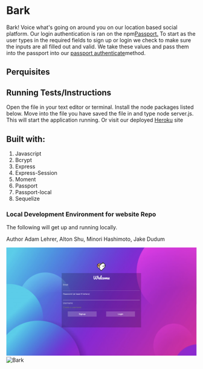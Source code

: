 # Bark
Bark! Voice what's going on around you on our location based social platform. Our login authentication is ran on the npm<a href="https://www.npmjs.com/package/passport">Passport.</a> To start as the user types in the required fields to sign up or login we check to make sure the inputs are all filled out and valid. We take these values and pass them into the passport into our <a href="http://www.passportjs.org/docs/authenticate/">passport authenticate</a>method.

## Perquisites


## Running Tests/Instructions
Open the file in your text editor or terminal. Install the node packages listed below. Move into the file you have saved the file in and type node server.js. This will start the application running. Or visit our deployed   <a href="https://barksf.herokuapp.com/">Heroku</a> site

## Built with:
<ol>
<li> Javascript
<li> Bcrypt
<li> Express
<li> Express-Session
<li> Moment
<li> Passport
<li> Passport-local
<li> Sequelize
</ol>

### Local Development Environment for website Repo
The following will get up and running locally.

Author
Adam Lehrer, Alton Shu,
Minori Hashimoto,
Jake Dudum

![Bark](/public/assets/images/login-page.png)
![Bark]()







